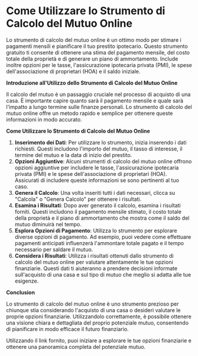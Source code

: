 Come Utilizzare lo Strumento di Calcolo del Mutuo Online
========================================================

Lo strumento di calcolo del mutuo online è un ottimo modo per stimare i pagamenti mensili e pianificare il tuo prestito ipotecario. Questo strumento gratuito ti consente di ottenere una stima del pagamento mensile, del costo totale della proprietà e di generare un piano di ammortamento. Include inoltre opzioni per le tasse, l'assicurazione ipotecaria privata (PMI), le spese dell'associazione di proprietari (HOA) e il saldo iniziale.

**Introduzione all'Utilizzo dello Strumento di Calcolo del Mutuo Online**

Il calcolo del mutuo è un passaggio cruciale nel processo di acquisto di una casa. È importante capire quanto sarà il pagamento mensile e quale sarà l'impatto a lungo termine sulle finanze personali. Lo strumento di calcolo del mutuo online offre un metodo rapido e semplice per ottenere queste informazioni in modo accurato.

**Come Utilizzare lo Strumento di Calcolo del Mutuo Online**

1. **Inserimento dei Dati**: Per utilizzare lo strumento, inizia inserendo i dati richiesti. Questi includono l'importo del mutuo, il tasso di interesse, il termine del mutuo e la data di inizio del prestito.
2. **Opzioni Aggiuntive**: Alcuni strumenti di calcolo del mutuo online offrono opzioni aggiuntive per includere le tasse, l'assicurazione ipotecaria privata (PMI) e le spese dell'associazione di proprietari (HOA). Assicurati di includere queste informazioni se sono pertinenti al tuo caso.
3. **Genera il Calcolo**: Una volta inseriti tutti i dati necessari, clicca su "Calcola" o "Genera Calcolo" per ottenere i risultati.
4. **Esamina i Risultati**: Dopo aver generato il calcolo, esamina i risultati forniti. Questi includono il pagamento mensile stimato, il costo totale della proprietà e il piano di ammortamento che mostra come il saldo del mutuo diminuirà nel tempo.
5. **Esplora Opzioni di Pagamento**: Utilizza lo strumento per esplorare diverse opzioni di pagamento. Ad esempio, puoi vedere come effettuare pagamenti anticipati influenzerà l'ammontare totale pagato e il tempo necessario per saldare il mutuo.
6. **Considera i Risultati**: Utilizza i risultati ottenuti dallo strumento di calcolo del mutuo online per valutare attentamente le tue opzioni finanziarie. Questi dati ti aiuteranno a prendere decisioni informate sull'acquisto di una casa e sul tipo di mutuo che meglio si adatta alle tue esigenze.

**Conclusion**

Lo strumento di calcolo del mutuo online è uno strumento prezioso per chiunque stia considerando l'acquisto di una casa o desideri valutare le proprie opzioni finanziarie. Utilizzandolo correttamente, è possibile ottenere una visione chiara e dettagliata del proprio potenziale mutuo, consentendo di pianificare in modo efficace il futuro finanziario.

Utilizzando il link fornito, puoi iniziare a esplorare le tue opzioni finanziarie e ottenere una panoramica completa del potenziale mutuo.